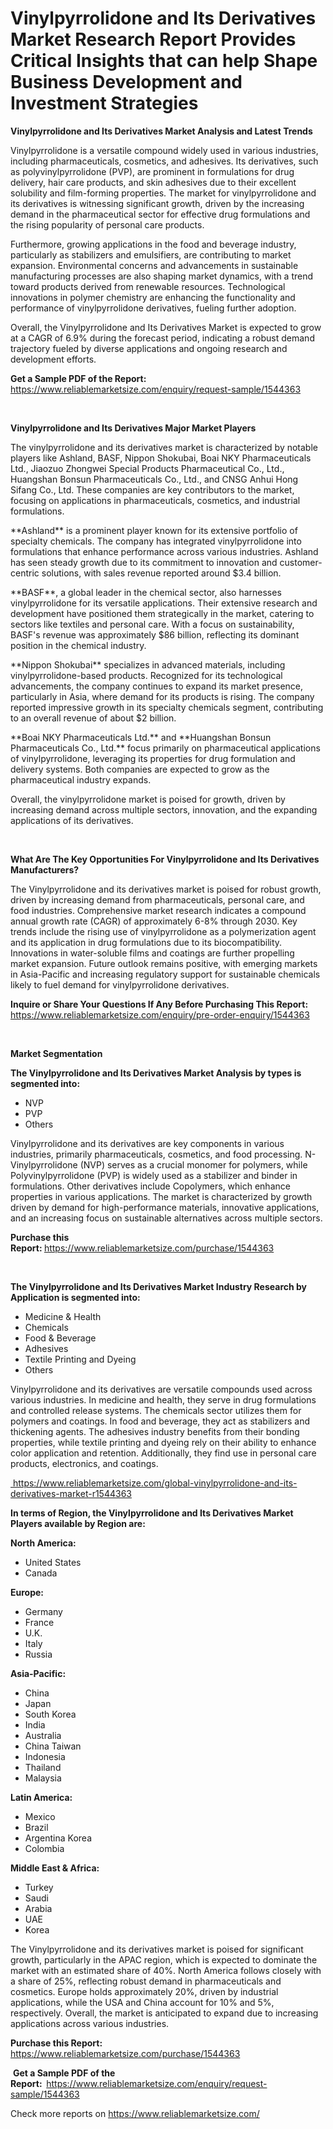 <p><h1>Vinylpyrrolidone and Its Derivatives Market Research Report Provides Critical Insights that can help Shape Business Development and Investment Strategies</h1></p><p><strong>Vinylpyrrolidone and Its Derivatives Market Analysis and Latest Trends</strong></p>
<p><p>Vinylpyrrolidone is a versatile compound widely used in various industries, including pharmaceuticals, cosmetics, and adhesives. Its derivatives, such as polyvinylpyrrolidone (PVP), are prominent in formulations for drug delivery, hair care products, and skin adhesives due to their excellent solubility and film-forming properties. The market for vinylpyrrolidone and its derivatives is witnessing significant growth, driven by the increasing demand in the pharmaceutical sector for effective drug formulations and the rising popularity of personal care products.</p><p>Furthermore, growing applications in the food and beverage industry, particularly as stabilizers and emulsifiers, are contributing to market expansion. Environmental concerns and advancements in sustainable manufacturing processes are also shaping market dynamics, with a trend toward products derived from renewable resources. Technological innovations in polymer chemistry are enhancing the functionality and performance of vinylpyrrolidone derivatives, fueling further adoption. </p><p>Overall, the Vinylpyrrolidone and Its Derivatives Market is expected to grow at a CAGR of 6.9% during the forecast period, indicating a robust demand trajectory fueled by diverse applications and ongoing research and development efforts.</p></p>
<p><strong>Get a Sample PDF of the Report:&nbsp;</strong> <a href="https://www.reliablemarketsize.com/enquiry/request-sample/1544363?utm_campaign=2115&utm_medium=2&utm_source=Github&utm_content=ia&utm_term=01022025&utm_id=vinylpyrrolidone-and-its-derivatives">https://www.reliablemarketsize.com/enquiry/request-sample/1544363</a></p>
<p>&nbsp;</p>
<p><strong>Vinylpyrrolidone and Its Derivatives Major Market Players</strong></p>
<p><p>The vinylpyrrolidone and its derivatives market is characterized by notable players like Ashland, BASF, Nippon Shokubai, Boai NKY Pharmaceuticals Ltd., Jiaozuo Zhongwei Special Products Pharmaceutical Co., Ltd., Huangshan Bonsun Pharmaceuticals Co., Ltd., and CNSG Anhui Hong Sifang Co., Ltd. These companies are key contributors to the market, focusing on applications in pharmaceuticals, cosmetics, and industrial formulations.</p><p>**Ashland** is a prominent player known for its extensive portfolio of specialty chemicals. The company has integrated vinylpyrrolidone into formulations that enhance performance across various industries. Ashland has seen steady growth due to its commitment to innovation and customer-centric solutions, with sales revenue reported around $3.4 billion.</p><p>**BASF**, a global leader in the chemical sector, also harnesses vinylpyrrolidone for its versatile applications. Their extensive research and development have positioned them strategically in the market, catering to sectors like textiles and personal care. With a focus on sustainability, BASF's revenue was approximately $86 billion, reflecting its dominant position in the chemical industry.</p><p>**Nippon Shokubai** specializes in advanced materials, including vinylpyrrolidone-based products. Recognized for its technological advancements, the company continues to expand its market presence, particularly in Asia, where demand for its products is rising. The company reported impressive growth in its specialty chemicals segment, contributing to an overall revenue of about $2 billion.</p><p>**Boai NKY Pharmaceuticals Ltd.** and **Huangshan Bonsun Pharmaceuticals Co., Ltd.** focus primarily on pharmaceutical applications of vinylpyrrolidone, leveraging its properties for drug formulation and delivery systems. Both companies are expected to grow as the pharmaceutical industry expands.</p><p>Overall, the vinylpyrrolidone market is poised for growth, driven by increasing demand across multiple sectors, innovation, and the expanding applications of its derivatives.</p></p>
<p>&nbsp;</p>
<p><strong>What Are The Key Opportunities For Vinylpyrrolidone and Its Derivatives Manufacturers?</strong></p>
<p><p>The Vinylpyrrolidone and its derivatives market is poised for robust growth, driven by increasing demand from pharmaceuticals, personal care, and food industries. Comprehensive market research indicates a compound annual growth rate (CAGR) of approximately 6-8% through 2030. Key trends include the rising use of vinylpyrrolidone as a polymerization agent and its application in drug formulations due to its biocompatibility. Innovations in water-soluble films and coatings are further propelling market expansion. Future outlook remains positive, with emerging markets in Asia-Pacific and increasing regulatory support for sustainable chemicals likely to fuel demand for vinylpyrrolidone derivatives.</p></p>
<p><strong>Inquire or Share Your Questions If Any Before Purchasing This Report:</strong> <a href="https://www.reliablemarketsize.com/enquiry/pre-order-enquiry/1544363?utm_campaign=2115&utm_medium=2&utm_source=Github&utm_content=ia&utm_term=01022025&utm_id=vinylpyrrolidone-and-its-derivatives">https://www.reliablemarketsize.com/enquiry/pre-order-enquiry/1544363</a></p>
<p>&nbsp;</p>
<p><strong>Market Segmentation</strong></p>
<p><strong>The Vinylpyrrolidone and Its Derivatives Market Analysis by types is segmented into:</strong></p>
<p><ul><li>NVP</li><li>PVP</li><li>Others</li></ul></p>
<p><p>Vinylpyrrolidone and its derivatives are key components in various industries, primarily pharmaceuticals, cosmetics, and food processing. N-Vinylpyrrolidone (NVP) serves as a crucial monomer for polymers, while Polyvinylpyrrolidone (PVP) is widely used as a stabilizer and binder in formulations. Other derivatives include Copolymers, which enhance properties in various applications. The market is characterized by growth driven by demand for high-performance materials, innovative applications, and an increasing focus on sustainable alternatives across multiple sectors.</p></p>
<p><strong>Purchase this Report:&nbsp;</strong><a href="https://www.reliablemarketsize.com/purchase/1544363?utm_campaign=2115&utm_medium=2&utm_source=Github&utm_content=ia&utm_term=01022025&utm_id=vinylpyrrolidone-and-its-derivatives">https://www.reliablemarketsize.com/purchase/1544363</a></p>
<p>&nbsp;</p>
<p><strong>The Vinylpyrrolidone and Its Derivatives Market Industry Research by Application is segmented into:</strong></p>
<p><ul><li>Medicine & Health</li><li>Chemicals</li><li>Food & Beverage</li><li>Adhesives</li><li>Textile Printing and Dyeing</li><li>Others</li></ul></p>
<p><p>Vinylpyrrolidone and its derivatives are versatile compounds used across various industries. In medicine and health, they serve in drug formulations and controlled release systems. The chemicals sector utilizes them for polymers and coatings. In food and beverage, they act as stabilizers and thickening agents. The adhesives industry benefits from their bonding properties, while textile printing and dyeing rely on their ability to enhance color application and retention. Additionally, they find use in personal care products, electronics, and coatings.</p></p>
<p><a href="https://www.reliablemarketsize.com/global-vinylpyrrolidone-and-its-derivatives-market-r1544363?utm_campaign=2115&utm_medium=2&utm_source=Github&utm_content=ia&utm_term=01022025&utm_id=vinylpyrrolidone-and-its-derivatives">&nbsp;https://www.reliablemarketsize.com/global-vinylpyrrolidone-and-its-derivatives-market-r1544363</a></p>
<p><strong>In terms of Region, the Vinylpyrrolidone and Its Derivatives Market Players available by Region are:</strong></p>
<p>
    <p> <strong> North America: </strong>
        <ul>
            <li>United States</li>
            <li>Canada</li>
        </ul>
        </p> 
    <p> <strong> Europe: </strong>
        <ul>
            <li>Germany</li>
            <li>France</li>
            <li>U.K.</li>
            <li>Italy</li>
            <li>Russia</li>
        </ul>
        </p> 
    <p> <strong> Asia-Pacific: </strong>
        <ul>
            <li>China</li>
            <li>Japan</li>
            <li>South Korea</li>
            <li>India</li>
            <li>Australia</li>
            <li>China Taiwan</li>
            <li>Indonesia</li>
            <li>Thailand</li>
            <li>Malaysia</li>
        </ul>
        </p> 
    <p> <strong> Latin America: </strong>
        <ul>
            <li>Mexico</li>
            <li>Brazil</li>
            <li>Argentina Korea</li>
            <li>Colombia</li>
        </ul>
        </p> 
    <p> <strong> Middle East & Africa: </strong>
        <ul>
            <li>Turkey</li>
            <li>Saudi</li>
            <li>Arabia</li>
            <li>UAE</li>
            <li>Korea</li>
        </ul>
    </p>
    </p>
<p><p>The Vinylpyrrolidone and its derivatives market is poised for significant growth, particularly in the APAC region, which is expected to dominate the market with an estimated share of 40%. North America follows closely with a share of 25%, reflecting robust demand in pharmaceuticals and cosmetics. Europe holds approximately 20%, driven by industrial applications, while the USA and China account for 10% and 5%, respectively. Overall, the market is anticipated to expand due to increasing applications across various industries.</p></p>
<p><strong>Purchase this Report: </strong><a href="https://www.reliablemarketsize.com/purchase/1544363?utm_campaign=2115&utm_medium=2&utm_source=Github&utm_content=ia&utm_term=01022025&utm_id=vinylpyrrolidone-and-its-derivatives">https://www.reliablemarketsize.com/purchase/1544363</a></p>
<p>&nbsp;<strong>Get a Sample PDF of the Report:&nbsp;&nbsp;</strong><a href="https://www.reliablemarketsize.com/enquiry/request-sample/1544363?utm_campaign=2115&utm_medium=2&utm_source=Github&utm_content=ia&utm_term=01022025&utm_id=vinylpyrrolidone-and-its-derivatives">https://www.reliablemarketsize.com/enquiry/request-sample/1544363</a></p>
<p><strong></strong></p>
<p>Check more reports on <a href="https://www.reliablemarketsize.com/?utm_campaign=2115&utm_medium=2&utm_source=Github&utm_content=ia&utm_term=01022025&utm_id=vinylpyrrolidone-and-its-derivatives">https://www.reliablemarketsize.com/</a></p>